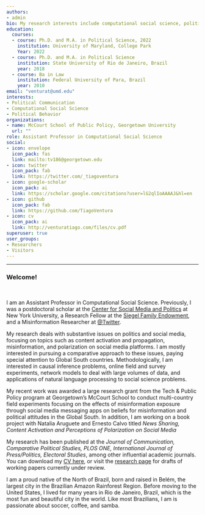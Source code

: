 ```yaml
---
authors:
- admin
bio: My research interests include computational social science, political commmunication and political behavior in Latin America. 
education:
  courses:
  - course: Ph.D. and M.A. in Political Science, 2022
    institution: University of Maryland, College Park
    Year: 2022
  - course: Ph.D. and M.A. in Political Science
    institution: State University of Rio de Janeiro, Brazil
    year: 2018
  - course: Ba in Law
    institution: Federal University of Para, Brazil
    year: 2010
email: "venturat@umd.edu"
interests:
- Political Communication
- Computational Social Science
- Political Behavior
organizations:
- name: McCourt School of Public Policy, Georgetown University
  url: ""
role: Assistant Professor in Computational Social Science
social:
- icon: envelope
  icon_pack: fas
  link: mailto:tv186@georgetown.edu
- icon: twitter
  icon_pack: fab
  link: https://twitter.com/_tiagoventura
- icon: google-scholar
  icon_pack: ai
  link: https://scholar.google.com/citations?user=lG2qlIoAAAAJ&hl=en
- icon: github
  icon_pack: fab
  link: https://github.com/TiagoVentura
- icon: cv
  icon_pack: ai
  link: http://venturatiago.com/files/cv.pdf
superuser: true
user_groups:
- Researchers
- Visitors
---
```


<hr>


### Welcome!

<br>

I am an Assistant Professor in Computational Social Science. Previously,  I was a postdoctoral scholar at the [Center for Social Media and Politics](https://csmapnyu.org/) at New York University, a Research Fellow at the [Siegel Family Endowment](https://www.siegelendowment.org/insights/article/meet-our-2022-2023-siegel-research-fellows/), and a Misinformation Researcher at  [@Twitter](https://twitter.com/TwitterResearch). 

My research deals with substantive issues on politics and social media, focusing on topics such as content activation and propagation, misinformation, and polarization on social media platforms. I am mostly interested in pursuing a comparative approach to these issues, paying special attention to Global South countries.  Methodologically, I am interested in causal inference problems, online field and survey experiments, network models to deal with large volumes of data, and applications of natural language processing to social science problems. 

My recent work was awarded a large research grant from the Tech & Public Policy program at Georgetown’s McCourt School to conduct multi-country field experiments focusing on the effects of misinformation exposure through social media messaging apps on beliefs for misinformation and political attitudes in the Global South.  In addition, I am working on a book project with Natalia Aruguete and Ernesto Calvo titled *News Sharing, Content Activation and Perceptions of Polarization on Social Media*

My research has been published at the _Journal of Communication, Comparative Political Studies, PLOS ONE, International Journal of Press/Politics, Electoral Studies_, among other influential academic journals. You can download my [CV here](https://venturatiago.com/files/cv.pdf), or visit the [research page](https://venturatiago.com/talk/) for drafts of working papers currently under review.

I am a proud native of the North of Brazil, born and raised in Belém, the largest city in the Brazilian Amazon Rainforest Region. Before moving to the United States, I lived for many years in Rio de Janeiro, Brazil, which is the most fun and beautiful city in the world. Like most Brazilians, I am is passionate about soccer, coffee, and samba. 

<!--I am a computational social scientist exploring substantive issues on political communication and political behavior. My substantive work in political communication focuses on content activation, news sharing, misinformation, and polarization on social media. I explore these issues primarily in Latin American countries. Methodologically, I am interested in online field and survey experiments, network models to deal with big data, and applications of natural language processing to social science problems. My comparative political behavior work explores issues of criminal violence and inequality in Latin America.--> 

<!-- I am currently working on a book project with Natalia Aruguete and Ernesto Calvo titled *News Sharing, Content Activation and Perceptions of Polarization on Social Media*. Our work combines computational modeling with social media data, several survey digital experiments and qualitative analysis across four different countries, Brazil, Argentina, United States and Mexico. The book project is a follow-up from our article "[News by Popular Demand](https://journals.sagepub.com/doi/abs/10.1177/19401612211057068)" recently published at the International Journal of Press/Politics. 

<!--Our book project develops a novel theoretical explanation for the intricate connection between perceptions of heightened polarization in social media discourses and the mixed empirical evidence of users' sorting in these plataforms. Instead of focusing on the formation of online echo-chambers (sorting), our theory discusses how social media bubbles may emerge from different propensities of partisan users' to share content on social media and its upstream effects on perceived polarization.
My dissertation research focuses on criminal violence and political behavior in Latin America: how citizens make strategic decisions about security policies in violent democracies, how exposure to crime affects citizens'willingness to invest in security, and how these concerns ultimately enter into the electoral arena via support for candidates campaigning on tough-on-crime policies.-->

<!-- I earned a Ph.D. in Political Science at the University of Maryland College Park (2022), a Master's and a Ph.D. degree in Political Science from the State University of Rio de Janeiro, Brazil. I am a proud native of the North of Brazil, from the city of Belém. But, before moving to the United States, I developed some affection for the beautiful city of Rio de Janeiro. 

<!-- I am also passionate about teaching and sharing my experience working on computational social science with other colleagues.  I have taught several workshops at both graduate and undergraduate levels, including a full semester seminar on [Introduction to Computational Social Science](https://fgvintrocss.netlify.app/) to undergraduate students. I was also the organizer of the first [Summer Institute in Computational Social Science in Brazil](https://sicss.io/2021/fgv-dapp-brazil/) during Summer 2021. 

<!---  Bem-vindo ao meu site!

Sou aluno de doutorado em Ciência Política na Universidade de Maryland, College Park, Estados Unidos. Minha pesquisa foca em economica política comparada e comportamento político. Minha tese propõe um modelo teórico para compreender efeito de desigualdade econômica e victimização em preferencias por políticas de segurança na América Latina. No Brasil, obtive os títulos de  Mestrado e Doutorado em Ciência Política no IESP-UERJ. Minha agenda de pesquisa focou-se principalmente em formas de medir efetividade de experiências participativas e partidos politicos.  Confira neste link os materiais do workshop [Acessando dados da web em R](https://tiagoventura.github.io/workshop_ufpa/) que ofertei na minha alma-mater, Universidade Federal do Para. -->

